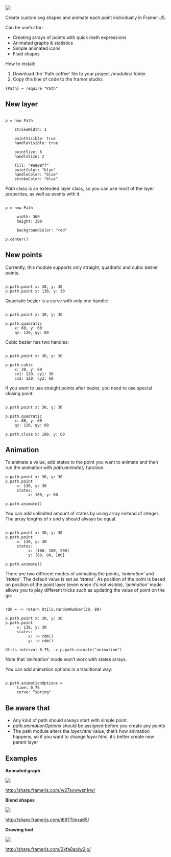 ![](http://vladimirshlygin.com/assorted/p/pmoduleheader.jpg)

Create custom svg shapes and animate each point individually in Framer JS.

Can be useful for:

- Creating arrays of points with quick math expressions
- Animated graphs & statistics
- Simple animated icons
- Fluid shapes

How to install:

1.  Download the 'Path.coffee' file to your project /modules/ folder
2.  Copy this line of code to the framer studio:

```
{Path} = require "Path"
```

## New layer

```

p = new Path

    strokeWidth: 1

    pointVisible: true
    handleVisible: true

    pointSize: 6
    handleSize: 2

    fill: "#e8e9ff"
    pointColor: "blue"
    handleColor: "blue"
    strokeColor: "blue"

```

*Path* class is an extended layer class, so you can use most of the layer properties, as well as events with it.

```

p = new Path

     width: 300
     height: 300

     backgroundColor: "red"

p.center()

```

## New points

Currently, this module supports only straight, quadratic and cubic bezier points.

```

p.path.point x: 30, y: 30
p.path.point x: 130, y: 30

```
Quadratic bezier is a curve with only one handle:

```

p.path.point x: 30, y: 30

p.path.quadratic
    x: 60, y: 60
    qx: 120, qy: 60

```

Cubic bezier has two handles:

```

p.path.point x: 30, y: 30

p.path.cubic
    x: 30, y: 60
    cx1: 120, cy1: 30
    cx2: 120, cy2: 60

```

If you want to use straight points after bezier, you need to use special closing point:

```

p.path.point x: 30, y: 30

p.path.quadratic
    x: 60, y: 60
    qx: 120, qy: 60

p.path.close x: 180, y: 60

```

## Animation

To animate a value, add states to the point you want to animate and then run the animation with *path.animate()* function.

```
p.path.point x: 30, y: 30
p.path.point
     x: 130, y: 30
     states:
          x: 160, y: 60

p.path.animate()

```

You can add unlimited amount of states by using array instead of integer. The array lengths of x and y should always be equal.

```

p.path.point x: 30, y: 30
p.path.point
     x: 130, y: 30
     states:
          x: [160, 180, 200]
          y: [60, 80, 100]

p.path.animate()

```

There are two different modes of animating the points, *’animation’* and *’states’*. The default value is set as *’states’*.
As position of the point is based on position of the point layer (even when it’s not visible), *’animation’* mode allows you to play different tricks such as updating the value of point on the go:

```

rdm = -> return Utils.randomNumber(30, 80)

p.path.point x: 30, y: 30
p.path.point
     x: 130, y: 30
     states:
          x: -> rdm()
          y: -> rdm()

Utils.interval 0.75, -> p.path.animate("animation")

```

Note that *’animation’* mode won’t work with states arrays.

You can add animation options in a traditional way:

```

p.path.animationOptions =
     time: 0.75
     curve: “spring"

```

## Be aware that
- Any kind of path should always start with simple point.
- *path.animationOptions* should be assigned before you create any points
- The path module alters the *layer.html* value, that’s how animation happens, so if you want to change *layer.html*, it’s better create new parent layer

## Examples

**Animated graph**

![](http://vladimirshlygin.com/assorted/p/pgraphsn.gif)

http://share.framerjs.com/w27sxwwsn1rw/

**Blend shapes**

![](http://vladimirshlygin.com/assorted/p/pblendshapesn.gif)

http://share.framerjs.com/j6977iinxa65/

**Drawing tool**

![](http://vladimirshlygin.com/assorted/p/pdrawingn.gif)

http://share.framerjs.com/2kfa8aoiw2jo/
